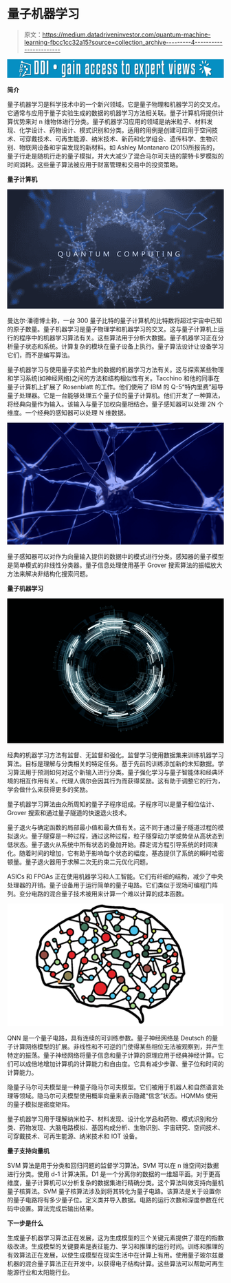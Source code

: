 # 量子机器学习

> 原文：<https://medium.datadriveninvestor.com/quantum-machine-learning-fbcc1cc32a15?source=collection_archive---------4----------------------->

[![](img/400ed1383ab7707f8056a1f0cbb0c3ed.png)](http://www.track.datadriveninvestor.com/1B9E)

**简介**

量子机器学习是科学技术中的一个新兴领域。它是量子物理和机器学习的交叉点。它通常与应用于量子实验生成的数据的机器学习方法相关联。量子计算机将提供计算优势来对 n 维物体进行分类。量子机器学习应用的领域是纳米粒子、材料发现、化学设计、药物设计、模式识别和分类。适用的用例是创建可应用于空间技术、可穿戴技术、可再生能源、纳米技术、新药和化学组合、遗传科学、生物识别、物联网设备和宇宙发现的新材料。如 Ashley Montanaro (2015)所报告的，量子行走是随机行走的量子模拟，并大大减少了混合马尔可夫链的蒙特卡罗模拟的时间消耗。这些量子算法被应用于财富管理和交易中的投资策略。

**量子计算机**

![](img/bbd8d3af442a7ea0cc58618cec1ee188.png)

曼达尔·潘德博士称，一台 300 量子比特的量子计算机的比特数将超过宇宙中已知的原子数量。量子机器学习是量子物理学和机器学习的交叉。这与量子计算机上运行的程序中的机器学习算法有关。这些算法用于分析大数据。量子机器学习正在分析量子状态和系统。计算复杂的模块在量子设备上执行。量子算法设计让设备学习它们，而不是编写算法。

量子机器学习与使用量子实验产生的数据的机器学习方法有关。这与探索某些物理和学习系统(如神经网络)之间的方法和结构相似性有关。Tacchino 和他的同事在量子计算机上扩展了 Rosenblatt 的工作。他们使用了 IBM 的 Q-5“特内里费”超导量子处理器。它是一台能够处理五个量子位的量子计算机。他们开发了一种算法，将经典向量作为输入。该输入与量子加权向量相结合。量子感知器可以处理 2N 个维度。一个经典的感知器可以处理 N 维数据。

![](img/1f9ec8dde87856a72e6b0de5f3d6ba85.png)

量子感知器可以对作为向量输入提供的数据中的模式进行分类。感知器的量子模型是简单模式的非线性分类器。量子信息处理使用基于 Grover 搜索算法的振幅放大方法来解决非结构化搜索问题。

**量子机器学习**

![](img/ac953076d201a004d806aa1a2cf78fd5.png)

经典的机器学习方法有监督、无监督和强化。监督学习使用数据集来训练机器学习算法。目标是理解与分类相关的特定任务。基于先前的训练添加新的未知数据。学习算法用于预测如何对这个新输入进行分类。量子强化学习与量子智能体和经典环境的相互作用有关。代理人偶尔会因其行为而获得奖励。这有助于调整它的行为，学会做什么来获得更多的奖励。

量子机器学习算法由众所周知的量子子程序组成。子程序可以是量子相位估计、Grover 搜索和通过量子隧道的快速退火技术。

量子退火与确定函数的局部最小值和最大值有关。这不同于通过量子隧道过程的模拟退火。量子隧穿是一种过程，通过这种过程，粒子隧穿动力学或势垒从高状态到低状态。量子退火从系统中所有状态的叠加开始。薛定谔方程引导系统的时间演化。随着时间的增加，它有助于影响每个状态的幅度。基态提供了系统的瞬时哈密顿量。量子退火器用于求解二次无约束二元优化问题。

ASICs 和 FPGAs 正在使用机器学习和人工智能。它们有纤细的结构，减少了中央处理器的开销。量子设备用于运行简单的量子电路。它们类似于现场可编程门阵列。变分电路的混合量子技术被用来计算一个难以计算的成本函数。

![](img/d677ed6e8a8a45e493925de6b9412ad4.png)

QNN 是一个量子电路，具有连续的可训练参数。量子神经网络是 Deutsch 的量子计算网络模型的扩展。非线性和不可逆的门使得某些相位无法被观察到，并产生特定的振荡。量子神经网络将量子信息和量子计算的原理应用于经典神经计算。它们可以成倍地增加计算机的计算能力和自由度。它具有减少步骤、量子位和时间的计算能力。

隐量子马尔可夫模型是一种量子隐马尔可夫模型。它们被用于机器人和自然语言处理等领域。隐马尔可夫模型使用概率向量来表示隐藏“信念”状态。HQMMs 使用的量子模拟是密度矩阵。

量子机器学习用于理解纳米粒子、材料发现、设计化学品和药物、模式识别和分类、药物发现、大脑电路模拟、基因构成分析、生物识别、宇宙研究、空间技术、可穿戴技术、可再生能源、纳米技术和 IOT 设备。

**量子支持向量机**

SVM 算法是用于分类和回归问题的监督学习算法。SVM 可以在 n 维空间对数据进行分类。使用 d-1 计算决策。D1 是一个分离你的数据的一维超平面。对于更高维度，量子计算机可以分析复杂的数据集进行精确分类。这个算法叫做支持向量机量子核算法。SVM 量子核算法涉及到将其转化为量子电路。该算法是关于设置你的量子电路将有多少量子位。定义类并导入数据。电路的运行次数和深度参数在代码中设置。算法完成后输出结果。

**下一步是什么**

生成量子机器学习算法正在发展，这为生成模型的三个关键元素提供了潜在的指数级改进。生成模型的关键要素是表征能力、学习和推理的运行时间。训练和推理的有效算法正在发展，以使生成模型在现实生活中在计算上有用。使用量子玻尔兹曼机器的混合量子算法正在开发中，以获得电子结构计算。这些算法可以帮助可再生能源行业和太阳能行业。